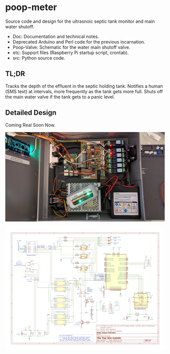 # poop-meter

Source code and design for the ultrasnoic septic tank monitor and main water shutoff.

* Doc: Documentation and technical notes.
* Deprecated Arduino and Perl code for the previous incarnation.
* Poop-Valve: Schematic for the water main shutoff valve.
* etc: Support files (Raspberry Pi startup script, crontab).
* src: Python source code.

## TL;DR

Tracks the depth of the effluent in the septic holding tank. Notifies a human (SMS text)
at intervals, more frequently as the tank gets more full.  Shuts off the main water valve
if the tank gets to a panic level.

## Detailed Design

Coming Real Soon Now.

![Poop meter internals](Doc/Poop-meter-internals.jpg)

![Poop meter schematic](Doc/Schematic.jpg)
